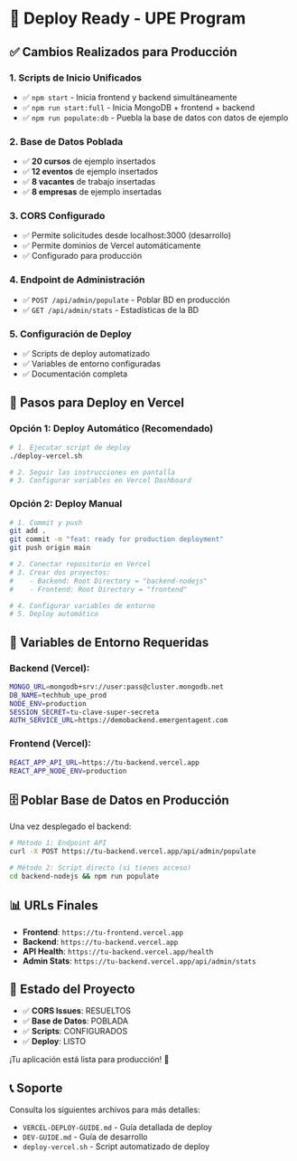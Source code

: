 # 🚀 Deploy Ready - UPE Program

## ✅ Cambios Realizados para Producción

### 1. **Scripts de Inicio Unificados**
- ✅ `npm start` - Inicia frontend y backend simultáneamente
- ✅ `npm run start:full` - Inicia MongoDB + frontend + backend
- ✅ `npm run populate:db` - Puebla la base de datos con datos de ejemplo

### 2. **Base de Datos Poblada**
- ✅ **20 cursos** de ejemplo insertados
- ✅ **12 eventos** de ejemplo insertados
- ✅ **8 vacantes** de trabajo insertadas
- ✅ **8 empresas** de ejemplo insertadas

### 3. **CORS Configurado**
- ✅ Permite solicitudes desde localhost:3000 (desarrollo)
- ✅ Permite dominios de Vercel automáticamente
- ✅ Configurado para producción

### 4. **Endpoint de Administración**
- ✅ `POST /api/admin/populate` - Poblar BD en producción
- ✅ `GET /api/admin/stats` - Estadísticas de la BD

### 5. **Configuración de Deploy**
- ✅ Scripts de deploy automatizado
- ✅ Variables de entorno configuradas
- ✅ Documentación completa

## 🎯 Pasos para Deploy en Vercel

### Opción 1: Deploy Automático (Recomendado)

```bash
# 1. Ejecutar script de deploy
./deploy-vercel.sh

# 2. Seguir las instrucciones en pantalla
# 3. Configurar variables en Vercel Dashboard
```

### Opción 2: Deploy Manual

```bash
# 1. Commit y push
git add .
git commit -m "feat: ready for production deployment"
git push origin main

# 2. Conectar repositorio en Vercel
# 3. Crear dos proyectos:
#    - Backend: Root Directory = "backend-nodejs"
#    - Frontend: Root Directory = "frontend"

# 4. Configurar variables de entorno
# 5. Deploy automático
```

## 🔧 Variables de Entorno Requeridas

### Backend (Vercel):
```bash
MONGO_URL=mongodb+srv://user:pass@cluster.mongodb.net
DB_NAME=techhub_upe_prod
NODE_ENV=production
SESSION_SECRET=tu-clave-super-secreta
AUTH_SERVICE_URL=https://demobackend.emergentagent.com
```

### Frontend (Vercel):
```bash
REACT_APP_API_URL=https://tu-backend.vercel.app
REACT_APP_NODE_ENV=production
```

## 🗄️ Poblar Base de Datos en Producción

Una vez desplegado el backend:

```bash
# Método 1: Endpoint API
curl -X POST https://tu-backend.vercel.app/api/admin/populate

# Método 2: Script directo (si tienes acceso)
cd backend-nodejs && npm run populate
```

## 📊 URLs Finales

- **Frontend**: `https://tu-frontend.vercel.app`
- **Backend**: `https://tu-backend.vercel.app`
- **API Health**: `https://tu-backend.vercel.app/health`
- **Admin Stats**: `https://tu-backend.vercel.app/api/admin/stats`

## 🎉 Estado del Proyecto

- ✅ **CORS Issues**: RESUELTOS
- ✅ **Base de Datos**: POBLADA
- ✅ **Scripts**: CONFIGURADOS
- ✅ **Deploy**: LISTO

¡Tu aplicación está lista para producción! 🚀

## 📞 Soporte

Consulta los siguientes archivos para más detalles:
- `VERCEL-DEPLOY-GUIDE.md` - Guía detallada de deploy
- `DEV-GUIDE.md` - Guía de desarrollo
- `deploy-vercel.sh` - Script automatizado de deploy

